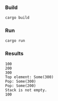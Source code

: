 ### Build

```bash
cargo build
```

### Run

```bash
cargo run
```

### Results

```
100
200
300
Top element: Some(300)
Pop: Some(300)
Pop: Some(200)
Stack is not empty.
100
```
